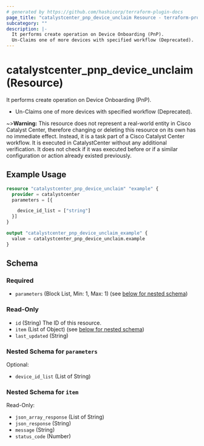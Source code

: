 ```yaml
---
# generated by https://github.com/hashicorp/terraform-plugin-docs
page_title: "catalystcenter_pnp_device_unclaim Resource - terraform-provider-catalystcenter"
subcategory: ""
description: |-
  It performs create operation on Device Onboarding (PnP).
  Un-Claims one of more devices with specified workflow (Deprecated).
---
```


# catalystcenter_pnp_device_unclaim (Resource)

It performs create operation on Device Onboarding (PnP).

- Un-Claims one of more devices with specified workflow (Deprecated).


~>**Warning:**
This resource does not represent a real-world entity in Cisco Catalyst Center, therefore changing or deleting this resource on its own has no immediate effect.
Instead, it is a task part of a Cisco Catalyst Center workflow. It is executed in CatalystCenter without any additional verification. It does not check if it was executed before or if a similar configuration or action already existed previously.

## Example Usage

```terraform
resource "catalystcenter_pnp_device_unclaim" "example" {
  provider = catalystcenter
  parameters = [{

    device_id_list = ["string"]
  }]
}

output "catalystcenter_pnp_device_unclaim_example" {
  value = catalystcenter_pnp_device_unclaim.example
}
```

<!-- schema generated by tfplugindocs -->
## Schema

### Required

- `parameters` (Block List, Min: 1, Max: 1) (see [below for nested schema](#nestedblock--parameters))

### Read-Only

- `id` (String) The ID of this resource.
- `item` (List of Object) (see [below for nested schema](#nestedatt--item))
- `last_updated` (String)

<a id="nestedblock--parameters"></a>
### Nested Schema for `parameters`

Optional:

- `device_id_list` (List of String)


<a id="nestedatt--item"></a>
### Nested Schema for `item`

Read-Only:

- `json_array_response` (List of String)
- `json_response` (String)
- `message` (String)
- `status_code` (Number)
